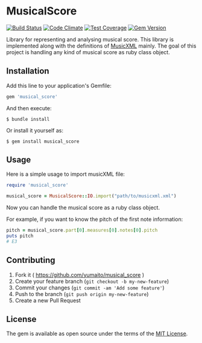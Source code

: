 # MusicalScore

[![Build Status](https://travis-ci.org/yumaito/musical_score.svg?branch=master)](https://travis-ci.org/yumaito/musical_score)
[![Code Climate](https://codeclimate.com/github/yumaito/musical_score/badges/gpa.svg)](https://codeclimate.com/github/yumaito/musical_score)
[![Test Coverage](https://codeclimate.com/github/yumaito/musical_score/badges/coverage.svg)](https://codeclimate.com/github/yumaito/musical_score/coverage)
[![Gem Version](https://badge.fury.io/rb/musical_score.svg)](https://badge.fury.io/rb/musical_score)

Library for representing and analysing musical score.
This library is implemented along with the definitions of [MusicXML](http://www.musicxml.com/) mainly.
The goal of this project is handling any kind of musical score as ruby class object.

## Installation

Add this line to your application's Gemfile:

```ruby
gem 'musical_score'
```

And then execute:

    $ bundle install

Or install it yourself as:

    $ gem install musical_score

## Usage

Here is a simple usage to import musicXML file:

```ruby
require 'musical_score'

musical_score = MusicalScore::IO.import("path/to/musicxml.xml")
```
Now you can handle the musical score as a ruby class object.

For example, if you want to know the pitch of the first note information:
```ruby
pitch = musical_score.part[0].measures[0].notes[0].pitch
puts pitch
# E3
```

## Contributing

1. Fork it ( https://github.com/yumaito/musical_score  )
2. Create your feature branch (`git checkout -b my-new-feature`)
3. Commit your changes (`git commit -am 'Add some feature'`)
4. Push to the branch (`git push origin my-new-feature`)
5. Create a new Pull Request

## License

The gem is available as open source under the terms of the [MIT License](http://opensource.org/licenses/MIT).
